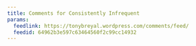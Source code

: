 ```yaml
---
title: Comments for Consistently Infrequent
params:
  feedlink: https://tonybreyal.wordpress.com/comments/feed/
  feedid: 64962b3e597c63464560f2c99cc14932
---
```

